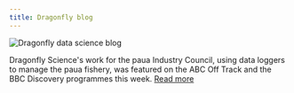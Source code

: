 ```yaml
---
title: Dragonfly blog
---
```


![Dragonfly data science blog](/posts/2014-02-14-dragonfly-featured-ABC-and-BBC/sounds-image.jpg)

Dragonfly Science's work for the paua Industry Council, using data loggers to manage the paua fishery,
was featured on the ABC Off Track and the BBC Discovery programmes this week.
[Read more](/posts/2014-02-14-dragonfly-featured-ABC-and-BBC.html)
